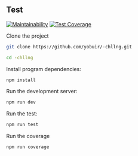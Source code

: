  ## Test

[![Maintainability](https://api.codeclimate.com/v1/badges/ac5df2bef5fbe40be7a4/maintainability)](https://codeclimate.com/github/yobuir/-chllng/maintainability)
 [![Test Coverage](https://api.codeclimate.com/v1/badges/ac5df2bef5fbe40be7a4/test_coverage)](https://codeclimate.com/github/yobuir/-chllng/test_coverage)

Clone the project 

```bash
git clone https://github.com/yobuir/-chllng.git
```
```bash
cd -chllng
```


Install program dependencies:

```bash
npm install
```

Run the development server:

```bash
npm run dev
```

Run the test:

```bash
npm run test
```

Run the coverage
```bash
npm run coverage
```